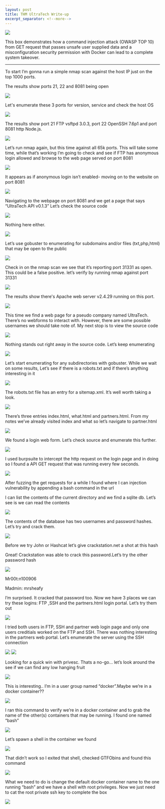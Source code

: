 ```yaml
---
layout: post
title: THM UltraTech Write-up
excerpt_separator: <!--more-->
---
```

<img src="/img/ultratech/0.png"/>
<!--more-->
<p>This box demonstrates how a command injection attack (OWASP TOP 10) from GET request that passes unsafe user supplied data and a misconfiguration security permission with Docker can lead to a complete system takeover. </p>

<hr>

<p>To start I’m gonna run a simple nmap scan against the host IP just on the top 1000 ports.   </p>
<p> The results show ports 21, 22 and 8081 being open </p>
<img src="/img/ultratech/1.nmap-scan-1.png"/>

<p>Let's enumerate these 3 ports for version, service and check the host OS </p>
<img src="/img/ultratech/2.nmap-scan-2.png"/>

<p>The results show port 21 FTP vsftpd 3.0.3, port 22 OpenSSH 7.6p1 and port 8081 http Node.js.</p>
<img src="/img/ultratech/3.namp-scan-3.png"/>

<p>Let’s run nmap again, but this time against all 65k ports. This will take some time, while that’s working  I’m going to check and see if FTP has anonymous login allowed and browse to the web page served on port 8081 </p>
<img src="/img/ultratech/4.nmap-scan-4.png"/>

<p>It appears as if anonymous login isn’t enabled- moving on to the website on port 8081 </p>
<img src="/img/ultratech/5.FTP-anonymous-failed.png"/>

<p>Navigating to the webpage on port 8081 and we get a page that says “UltraTech API v0.1.3” Let’s check the source code</p>
<img src="/img/ultratech/6.webpage-index.png"/>

<p>Nothing here either.</p>
<img src="/img/ultratech/7.source-code-index-page.png"/>

<p>Let’s use gobuster to enumerating for subdomains and/or files (txt,php,html) that may be open to the public</p>
<img src="/img/ultratech/8.gobuster-scan-1.png"/>

<p>Check in on the nmap scan we see that it’s reporting port 31331 as open. This could be a false positive. let’s  verify by running nmap against port 31331</p>
<img src="/img/ultratech/9.nmap-scan-5.png"/>

<p>The results show there's Apache web server v2.4.29 running on this port. </p>
<img src="/img/ultratech/10.apache-webserver.png"/>

<p>This time we find a web page for a pseudo company named UltraTech. There’s no webforms to interact with. However, there are some possible usernames we should take note of. My next stop is to view the source code</p>
<img src="/img/ultratech/11.UltraTech-index.php"/>

<p>Nothing stands out right away in the source code. Let’s keep enumerating</p>
<img src="/img/ultratech/12.UltraTech-index-source.png"/>

<p>Let’s start enumerating for any subdirectories  with gobuster. While we wait on some results, Let’s see if there is a robots.txt and if there’s anything interesting in it</p>
<img src="/img/ultratech/13.gobuster-untraTech.png"/>

<p>The robots.txt file has an entry for a  sitemap.xml. It’s well worth taking a look.</p>
<img src="/img/ultratech/14.robots.txt-file.png"/>

<p>There’s three entries index.html, what.html and partners.html. From my notes we’ve already visited index and what so let’s navigate to partner.html</p>
<img src="/img/ultratech/15.sitemap.png"/>

<p>We found a login web form. Let’s check source and enumerate this further.</p>
<img src="/img/ultratech/16.partner-login-page.png"/>

<p>I used burpsuite to intercept the http request on the login page and in doing so I found a API GET request that was running every few seconds.</p>
<img src="/img/ultratech/17.get-request.png"/>

<p>After fuzzing the get requests for a while I found where I can injection vulnerability by appending  a bash command in the url </p>
<p>I can list the contents of the current directory and we find a sqlite db. Let’s see is we can read the contents</p>
<img src="/img/ultratech/18.injection-test.png"/>

<p>The contents of the database has two usernames and password hashes. Let’s try and crack them.</p>
<img src="/img/ultratech/19.sqli-hashes.png"/>

<p>Before we try John or Hashcat let’s give crackstation.net a shot at this hash</p>
<p>Great! Crackstation was able to crack this password.Let’s try the other password hash</p> 
<img src="/img/ultratech/20.mr00t-cracked-hash.png"/>

Mr00t:n100906

Madmin: mrsheafy


<p>I’m surprised. It cracked that password too. Now we have 3 places we can try these logins: FTP ,SSH and the partners.html login portal. Let’s try them out</p>
<img src="/img/ultratech/21.Madmin-cracked-password.png"/>

<p>I tried both users in FTP, SSH and partner web login page and only one users creditials worked on the FTP and SSH. There was nothing interesting in the partners web portal. Let’s enumerate the server using the SSH connection </p>
<img src="/img/ultratech/23.web-portal-login.png"/>
<img src="/img/ultratech/22.ssh-succes.png"/>

<p>Looking for a quick win with privesc. Thats a no-go… let’s look around the see if we can find any low hanging fruit</p>
<img src="/img/ultratech/24.privesc-attempt1.png"/>


<p>This is interesting.. I’m in a user group named “docker”.Maybe we’re in a docker container?? </p>
<img src="/img/ultratech/25.user-group.png"/>

<p>I ran this command to verify we’re in a docker container and to grab the name of the other(s) containers that may be running. I found one named “bash”</p>
<img src="/img/ultratech/26.Docker-image.png"/>

<p>Let’s spawn a shell in the container we found</p>
<img src="/img/ultratech/27.Docker-container-shell.png"/>

<p>That didn’t work so I exited that shell, checked GTFObins and found this command  </p>
<img src="/img/ultratech/29.GTFO-bins.png"/>



<p>What we need to do is change the default docker container name to the one running “bash” and we have a shell with root privileges. Now we just need to cat the root private ssh key to complete the box</p>
<img src="/img/ultratech/28.root-priesc-docker.png"/>
